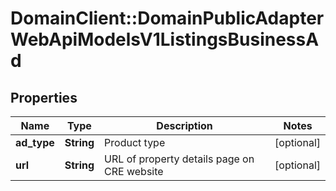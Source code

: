# DomainClient::DomainPublicAdapterWebApiModelsV1ListingsBusinessAd

## Properties
Name | Type | Description | Notes
------------ | ------------- | ------------- | -------------
**ad_type** | **String** | Product type | [optional] 
**url** | **String** | URL of property details page on CRE website | [optional] 


